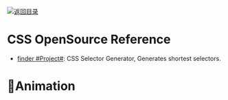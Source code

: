 [![返回目录](https://parg.co/UGo)](https://github.com/wxyyxc1992/Awesome-Links)

# CSS OpenSource Reference

* [finder #Project#](https://github.com/antonmedv/finder): CSS Selector Generator, Generates shortest selectors.

# Animation
